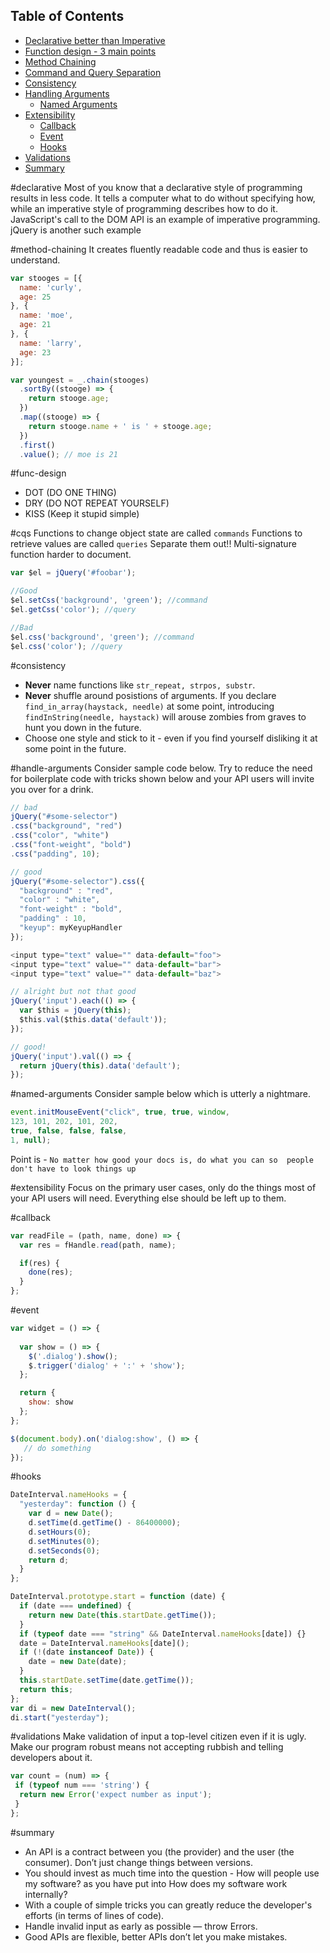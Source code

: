 ## Table of Contents

* [Declarative better than Imperative](#declarative)
* [Function design - 3 main points](#func-design)
* [Method Chaining](#method-chaining)
* [Command and Query Separation](#cqs)
* [Consistency](#consistency)
* [Handling Arguments](#handle-arguments)
  * [Named Arguments](#named-arguments)
* [Extensibility](#extensibility)
  * [Callback](#callback)
  * [Event](#event)
  * [Hooks](#hooks)
* [Validations](#validations)
* [Summary](#summary)

#declarative
Most of you know that a declarative style of programming results in less code.
It tells a computer what to do without specifying how, while an imperative style
of programming describes how to do it. JavaScript's call to the DOM API is an example of imperative programming. jQuery is another such example

#method-chaining
It creates fluently readable code and thus is easier to understand.
```javascript
var stooges = [{
  name: 'curly',
  age: 25
}, {
  name: 'moe',
  age: 21
}, {
  name: 'larry',
  age: 23
}];

var youngest = _.chain(stooges)
  .sortBy((stooge) => {
    return stooge.age;
  })
  .map((stooge) => {
    return stooge.name + ' is ' + stooge.age;
  })
  .first()
  .value(); // moe is 21
```

#func-design
* DOT (DO ONE THING)
* DRY (DO NOT REPEAT YOURSELF)
* KISS (Keep it stupid simple)

#cqs
Functions to change object state are called `commands`
Functions to retrieve values are called `queries`
Separate them out!! Multi-signature function harder to document.
```javascript
var $el = jQuery('#foobar');

//Good
$el.setCss('background', 'green'); //command
$el.getCss('color'); //query

//Bad
$el.css('background', 'green'); //command
$el.css('color'); //query
```

#consistency
* **Never** name functions like `str_repeat, strpos, substr`.
* **Never** shuffle around posistions of arguments. If you declare
`find_in_array(haystack, needle)` at some point, introducing `findInString(needle, haystack)` will arouse zombies from graves to hunt you down in the future.
* Choose one style and stick to it - even if you find yourself disliking it at some point in the future.

#handle-arguments
Consider sample code below.
Try to reduce the need for boilerplate code with tricks shown below and your API users will invite you over for a drink.
```javascript
// bad
jQuery("#some-selector")
.css("background", "red")
.css("color", "white")
.css("font-weight", "bold")
.css("padding", 10);

// good
jQuery("#some-selector").css({
  "background" : "red",
  "color" : "white",
  "font-weight" : "bold",
  "padding" : 10,
  "keyup": myKeyupHandler
});
```

```javascript
<input type="text" value="" data-default="foo">
<input type="text" value="" data-default="bar">
<input type="text" value="" data-default="baz">

// alright but not that good
jQuery('input').each(() => {
  var $this = jQuery(this);
  $this.val($this.data('default')); 
});

// good!
jQuery('input').val(() => {
  return jQuery(this).data('default');
});
```

#named-arguments
Consider sample below which is utterly a nightmare.
```javascript
event.initMouseEvent("click", true, true, window,
123, 101, 202, 101, 202,
true, false, false, false,
1, null);
```
Point is - `No matter how good your docs is, do what you can so 
people don't have to look things up`

#extensibility
Focus on the primary user cases, only do the things most of your
API users will need. Everything else should be left up to them.

#callback
```javascript
var readFile = (path, name, done) => {
  var res = fHandle.read(path, name);

  if(res) {
    done(res);
  }
};
```

#event
```javascript
var widget = () => {
  
  var show = () => {
    $('.dialog').show();
    $.trigger('dialog' + ':' + 'show');  
  };

  return {
    show: show
  };
};

$(document.body).on('dialog:show', () => {
   // do something 
});
```

#hooks
```javascript
DateInterval.nameHooks = {
  "yesterday": function () {
    var d = new Date();
    d.setTime(d.getTime() - 86400000);
    d.setHours(0);
    d.setMinutes(0);
    d.setSeconds(0);
    return d;
  }
};

DateInterval.prototype.start = function (date) {
  if (date === undefined) {
    return new Date(this.startDate.getTime());
  }
  if (typeof date === "string" && DateInterval.nameHooks[date]) {}
  date = DateInterval.nameHooks[date]();
  if (!(date instanceof Date)) {
    date = new Date(date);
  }
  this.startDate.setTime(date.getTime());
  return this;
};
var di = new DateInterval();
di.start("yesterday");
```

#validations
Make validation of input a top-level citizen even if it is ugly. Make our program robust means not accepting rubbish and
telling developers about it.
```javascript
var count = (num) => {
 if (typeof num === 'string') {
  return new Error('expect number as input');
 }
};
```

#summary
* An API is a contract between you (the provider) and the user (the consumer). Don’t just change things between versions.
* You should invest as much time into the question - How will people use my software? as you have put into How does my software work internally?
* With a couple of simple tricks you can greatly reduce the developer's efforts (in terms of lines of code).
* Handle invalid input as early as possible — throw Errors.
* Good APIs are flexible, better APIs don’t let you make mistakes.










